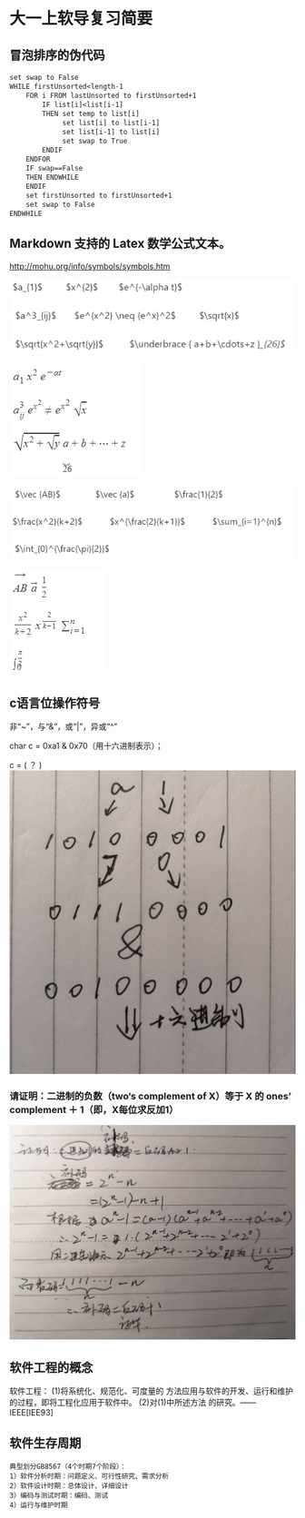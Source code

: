 # 大一上软导复习简要
## 冒泡排序的伪代码

~~~
set swap to False
WHILE firstUnsorted<length-1
    FOR i FROM lastUnsorted to firstUnsorted+1
        IF list[i]<list[i-1]
        THEN set temp to list[i]
             set list[i] to list[i-1]
             set list[i-1] to list[i]
             set swap to True
        ENDIF
    ENDFOR
    IF swap==False
    THEN ENDWHILE
    ENDIF
    set firstUnsorted to firstUnsorted+1
    set swap to False
ENDWHILE
~~~

## Markdown 支持的 Latex 数学公式文本。
http://mohu.org/info/symbols/symbols.htm

![](..//images//mathnotation1.png)


![结果](..//images//mathnotation2.png)

![](..//images//mathnotation3.png)

![结果](..//images//mathnotation4.png)

## c语言位操作符号
非“~”，与“&”，或“|”，异或“^”

char c = 0xa1 & 0x70（用十六进制表示）；

 c = ( ？                )  
![答案为20（十六进制）](..//images//answer1.jpg)

### 请证明：二进制的负数（two‘s complement of X）等于 X 的 ones’ complement  ＋ 1（即，X每位求反加1）
![](..//images//proof1.jpg)

## 软件工程的概念

软件工程：
(1)将系统化、规范化、可度量的 方法应用与软件的开发、运行和维护的过程，即将工程化应用于软件中。
(2)对(1)中所述方法 的研究。——IEEE[IEE93]

##  软件生存周期
~~~
典型划分GB8567（4个时期7个阶段）： 
1）软件分析时期：问题定义、可行性研究、需求分析 
2）软件设计时期：总体设计、详细设计 
3）编码与测试时期：编码、测试 
4）运行与维护时期
~~~ 
